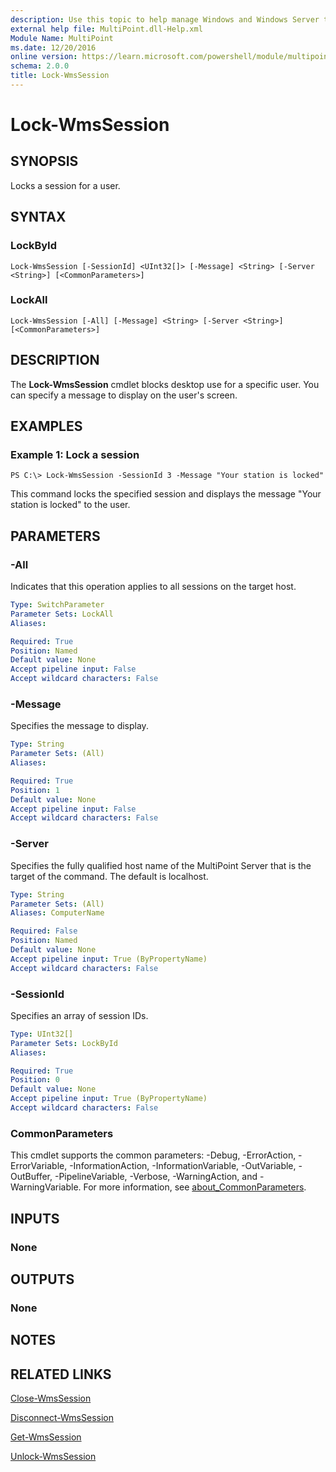 ```yaml
---
description: Use this topic to help manage Windows and Windows Server technologies with Windows PowerShell.
external help file: MultiPoint.dll-Help.xml
Module Name: MultiPoint
ms.date: 12/20/2016
online version: https://learn.microsoft.com/powershell/module/multipoint/lock-wmssession?view=windowsserver2016-ps&wt.mc_id=ps-gethelp
schema: 2.0.0
title: Lock-WmsSession
---
```


# Lock-WmsSession

## SYNOPSIS
Locks a session for a user.

## SYNTAX

### LockById
```
Lock-WmsSession [-SessionId] <UInt32[]> [-Message] <String> [-Server <String>] [<CommonParameters>]
```

### LockAll
```
Lock-WmsSession [-All] [-Message] <String> [-Server <String>] [<CommonParameters>]
```

## DESCRIPTION
The **Lock-WmsSession** cmdlet blocks desktop use for a specific user.
You can specify a message to display on the user's screen.

## EXAMPLES

### Example 1: Lock a session
```
PS C:\> Lock-WmsSession -SessionId 3 -Message "Your station is locked"
```

This command locks the specified session and displays the message "Your station is locked" to the user.

## PARAMETERS

### -All
Indicates that this operation applies to all sessions on the target host.

```yaml
Type: SwitchParameter
Parameter Sets: LockAll
Aliases: 

Required: True
Position: Named
Default value: None
Accept pipeline input: False
Accept wildcard characters: False
```

### -Message
Specifies the message to display.

```yaml
Type: String
Parameter Sets: (All)
Aliases: 

Required: True
Position: 1
Default value: None
Accept pipeline input: False
Accept wildcard characters: False
```

### -Server
Specifies the fully qualified host name of the MultiPoint Server that is the target of the command.
The default is localhost.

```yaml
Type: String
Parameter Sets: (All)
Aliases: ComputerName

Required: False
Position: Named
Default value: None
Accept pipeline input: True (ByPropertyName)
Accept wildcard characters: False
```

### -SessionId
Specifies an array of session IDs.

```yaml
Type: UInt32[]
Parameter Sets: LockById
Aliases: 

Required: True
Position: 0
Default value: None
Accept pipeline input: True (ByPropertyName)
Accept wildcard characters: False
```

### CommonParameters
This cmdlet supports the common parameters: -Debug, -ErrorAction, -ErrorVariable, -InformationAction, -InformationVariable, -OutVariable, -OutBuffer, -PipelineVariable, -Verbose, -WarningAction, and -WarningVariable. For more information, see [about_CommonParameters](https://go.microsoft.com/fwlink/?LinkID=113216).

## INPUTS

### None

## OUTPUTS

### None

## NOTES

## RELATED LINKS

[Close-WmsSession](./Close-WmsSession.md)

[Disconnect-WmsSession](./Disconnect-WmsSession.md)

[Get-WmsSession](./Get-WmsSession.md)

[Unlock-WmsSession](./Unlock-WmsSession.md)

